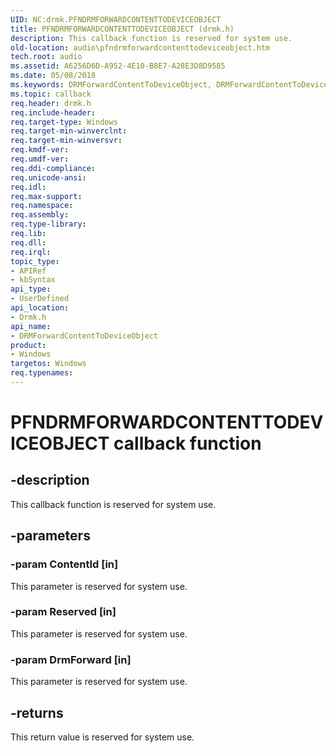 ```yaml
---
UID: NC:drmk.PFNDRMFORWARDCONTENTTODEVICEOBJECT
title: PFNDRMFORWARDCONTENTTODEVICEOBJECT (drmk.h)
description: This callback function is reserved for system use.
old-location: audio\pfndrmforwardcontenttodeviceobject.htm
tech.root: audio
ms.assetid: A6256D6D-A952-4E10-B8E7-A28E3D8D9585
ms.date: 05/08/2018
ms.keywords: DRMForwardContentToDeviceObject, DRMForwardContentToDeviceObject callback function [Audio Devices], PFNDRMFORWARDCONTENTTODEVICEOBJECT, PFNDRMFORWARDCONTENTTODEVICEOBJECT callback, PfnDRMForwardContentToDeviceObject, PfnDRMForwardContentToDeviceObject callback function [Audio Devices], audio.pfndrmforwardcontenttodeviceobject, drmk/PfnDRMForwardContentToDeviceObject
ms.topic: callback
req.header: drmk.h
req.include-header: 
req.target-type: Windows
req.target-min-winverclnt: 
req.target-min-winversvr: 
req.kmdf-ver: 
req.umdf-ver: 
req.ddi-compliance: 
req.unicode-ansi: 
req.idl: 
req.max-support: 
req.namespace: 
req.assembly: 
req.type-library: 
req.lib: 
req.dll: 
req.irql: 
topic_type:
- APIRef
- kbSyntax
api_type:
- UserDefined
api_location:
- Drmk.h
api_name:
- DRMForwardContentToDeviceObject
product:
- Windows
targetos: Windows
req.typenames: 
---
```


# PFNDRMFORWARDCONTENTTODEVICEOBJECT callback function


## -description


This callback function is reserved for system use.


## -parameters




### -param ContentId [in]

This parameter is reserved for system use.


### -param Reserved [in]

This parameter is reserved for system use.


### -param DrmForward [in]

This parameter is reserved for system use.


## -returns



This return value is reserved for system use.



